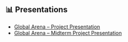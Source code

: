 ## 📊 Presentations

- [Global Arena – Project Presentation](https://www.canva.com/design/DAGjQSKwS1M/qpJ887CwvOqxd8Z-CbhueA/view?utm_content=DAGjQSKwS1M&utm_campaign=designshare&utm_medium=link2&utm_source=uniquelinks&utlId=hc7e037ce7f)
- [Global Arena – Midterm Project Presentation](https://www.canva.com/design/DAGk8j5xZCs/KboK-9v7ekYzofXhsulYlQ/edit?utm_content=DAGk8j5xZCs&utm_campaign=designshare&utm_medium=link2&utm_source=sharebutton)

